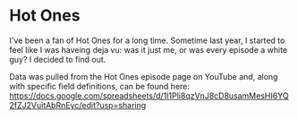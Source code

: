 # Hot Ones
I've been a fan of Hot Ones for a long time. Sometime last year, I started to feel like I was haveing deja vu: was it just me, or was every episode a white guy? I decided to find out.

Data was pulled from the Hot Ones episode page on YouTube and, along with specific field definitions, can be found here: https://docs.google.com/spreadsheets/d/1I1Pli8qzVnJ8cD8usamMesHI6YQ2fZJ2VuitAbRnEyc/edit?usp=sharing
